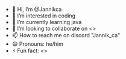 - 👋 Hi, I’m @Jannikca
- 👀 I’m interested in coding
- 🌱 I’m currently learning java
- 💞️ I’m looking to collaborate on <>
- 📫 How to reach me on discord "Jannik_ca"
- 😄 Pronouns: he/him
- ⚡ Fun fact: <>

<!---
Jannikca/Jannikca is a ✨ special ✨ repository because its `README.md` (this file) appears on your GitHub profile.
You can click the Preview link to take a look at your changes.
--->
